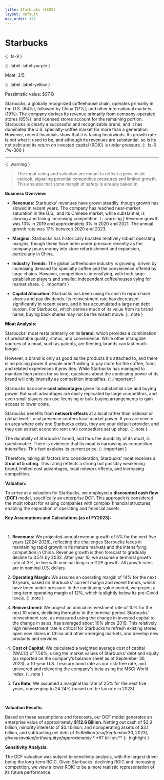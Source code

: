 ```yaml
---
title: Starbucks (SBUX)
layout: default
nav_order: 122
---
```


# Starbucks
{: .fs-9 }

{: .label .label-purple }

Moat: 3/5

{: .label .label-yellow }

Pessimistic value: $97 B

Starbucks, a globally recognized coffeehouse chain, operates primarily in the U.S. (64%), followed by China (17%), and other international markets (19%). The company derives its revenue primarily from company-operated stores (85%), and licensed stores account for the remaining portion. Starbucks is clearly a successful and recognizable brand, and it has dominated the U.S. specialty-coffee market for more than a generation. However, recent financials show that it is facing headwinds. Its growth rate is not what it used to be, and although its revenues are substantial, so is its net debt and its return on invested capital (ROIC) is under pressure.
{: .fs-6 .fw-300 }

---

{: .warning } 
>The moat rating and valuation are meant to reflect a pessimistic outlook, signaling potential competitive pressures and limited growth. This ensures that some margin of safety is already baked in.


**Business Overview:**

* **Revenues:** Starbucks' revenues have grown steadily, though growth has slowed in recent years. The company has reached near-market saturation in the U.S., and its Chinese market, while substantial, is slowing and facing increasing competition. {: .warning } Revenue growth was 13% in 2019 and approximately 3% in 2020 and 2021. The annual growth rate was 17% between 2020 and 2023.

* **Margins:** Starbucks has historically boasted relatively robust operating margins, though these have been under pressure recently as the company pours money into store refurbishment and expansion, particularly in China. 

* **Industry Trends:** The global coffeehouse industry is growing, driven by increasing demand for specialty coffee and the convenience offered by large chains. However, competition is intensifying, with both large established players and smaller, independent coffeehouses vying for market share. {: .important }

* **Capital Allocation:** Starbucks has been using its cash to repurchase shares and pay dividends. Its reinvestment rate has decreased significantly in recent years, and it has accumulated a large net debt burden. For Starbucks, which derives much of its value from its brand name, buying back shares may not be the wisest move. {: .note }


**Moat Analysis:**

Starbucks' moat rests primarily on its **brand**, which provides a combination of predictable quality, status, and convenience. While other intangible sources of a moat, such as patents, are fleeting, brands can last much longer.  

However, a brand is only as good as the products it's attached to, and there is no pricing power if people aren't willing to pay more for the coffee, food, and related experiences it provides. While Starbucks has managed to maintain high prices for so long, questions about the continuing power of its brand will only intensify as competition intensifies. {: .important }

Starbucks has some **cost advantages** given its substantial size and buying power. But such advantages are easily replicated by large competitors, and even small players can use licensing or bulk buying arrangements to gain access to lower costs. 

Starbucks benefits from **network effects** at a local rather than national or global level. Local presence confers local market power. If you are new to an area where only one Starbucks exists, they are your default provider, and they can extract economic rent until competitors set up shop. {: .note }

The durability of Starbucks' brand, and thus the durability of its moat, is questionable. There is evidence that its moat is narrowing as competition intensifies. This fact explains its current price. {: .important }

Therefore, taking all factors into consideration, Starbucks' moat receives a **3 out of 5 rating.** This rating reflects a strong but possibly weakening brand, limited cost advantages, local network effects, and increasing competition.

**Valuation:**

To arrive at a valuation for Starbucks, we employed a **discounted cash flow (DCF)** model, specifically an enterprise DCF. This approach is considered the most robust for valuing companies with complex financial structures, enabling the separation of operating and financial assets.

**Key Assumptions and Calculations (as of FY2023):**

<br>

1. **Revenues:** We projected annual revenue growth of 5% for the next five years (2024-2028), reflecting the challenges Starbucks faces in maintaining rapid growth in its mature markets and the intensifying competition in China. Revenue growth is then forecast to gradually decline to 3.5% by 2032. After year 10, we assume a terminal growth rate of 3%, in line with nominal long-run GDP growth. All growth rates are in nominal U.S. dollars.

2. **Operating Margin:** We assume an operating margin of 14% for the next 10 years, based on Starbucks' current margin and recent trends, which have been under pressure. In the continuing-value period, we project a long-term operating margin of 12%, which is slightly below its pre-Covid levels. {: .note }

3. **Reinvestment:** We project an annual reinvestment rate of 10% for the next 10 years, declining thereafter in the terminal period. Starbucks' reinvestment rate, as measured using the change in invested capital to the change in sales, has averaged about 10% since 2019. This relatively high reinvestment rate is critical for Starbucks to refresh existing stores, open new stores in China and other emerging markets, and develop new products and services.

4. **Cost of Capital:** We calculated a weighted average cost of capital (WACC) of 7.56%, using the market values of Starbucks’ debt and equity (as reported on the company’s balance sheet as of September 30, 2023), a 10-year U.S. Treasury bond rate as our risk-free rate, and unlevered and relevering the company's beta using the MSCI World Index. {: .note }

5. **Tax Rate:** We assumed a marginal tax rate of 25% for the next five years, converging to 24.24% (based on the tax rate in 2023). 

<br>

**Valuation Results:**

Based on these assumptions and forecasts, our DCF model generates an enterprise value of approximately **$112.6 Billion**. Netting out cash of $2.9 billion, minority interests of $0.1 billion, and nonoperating assets of $3.1 billion, and subtracting net debt of $15.8 billion (as of September 30, 2023), gives us a value for the equity of approximately **$97 billion.** {: .highlight }

**Sensitivity Analysis:**

The DCF valuation was subject to sensitivity analysis, with the largest driver being the long-term ROIC. Given Starbucks' declining ROIC and increasing competition, we view a lower ROIC to be a more realistic representation of its future performance.